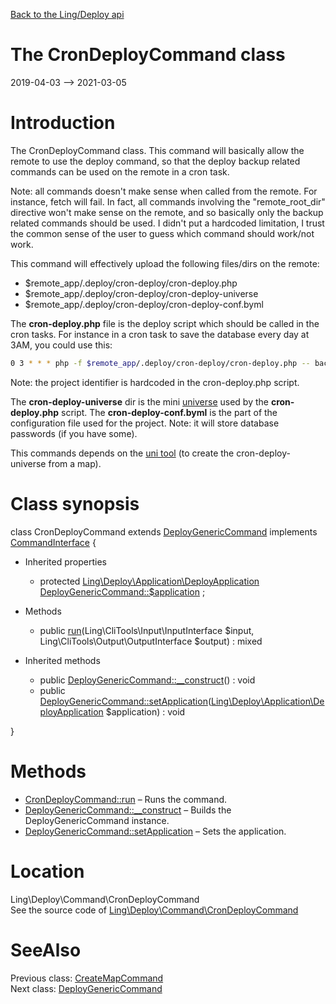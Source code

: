 [Back to the Ling/Deploy api](https://github.com/lingtalfi/Deploy/blob/master/doc/api/Ling/Deploy.md)



The CronDeployCommand class
================
2019-04-03 --> 2021-03-05






Introduction
============

The CronDeployCommand class.
This command will basically allow the remote to use the deploy command, so that
the deploy backup related commands can be used on the remote in a cron task.

Note: all commands doesn't make sense when called from the remote.
For instance, fetch will fail. In fact, all commands involving the "remote_root_dir" directive won't make sense on the remote,
and so basically only the backup related commands should be used.
I didn't put a hardcoded limitation, I trust the common sense of the user to guess which command should work/not work.



This command will effectively upload the following files/dirs on the remote:

- $remote_app/.deploy/cron-deploy/cron-deploy.php
- $remote_app/.deploy/cron-deploy/cron-deploy-universe
- $remote_app/.deploy/cron-deploy/cron-deploy-conf.byml


The **cron-deploy.php** file is the deploy script which should be called in the cron tasks.
For instance in a cron task to save the database every day at 3AM, you could use this:

```bash
0 3 * * * php -f $remote_app/.deploy/cron-deploy/cron-deploy.php -- backup-db >/dev/null 2>&1
```

Note: the project identifier is hardcoded in the cron-deploy.php script.



The **cron-deploy-universe** dir is the mini [universe](https://github.com/karayabin/universe-snapshot) used by the **cron-deploy.php** script.
The **cron-deploy-conf.byml** is the part of the configuration file used for the project.
Note: it will store database passwords (if you have some).



This commands depends on the [uni tool](https://github.com/lingtalfi/universe-naive-importer) (to create the cron-deploy-universe from a map).



Class synopsis
==============


class <span class="pl-k">CronDeployCommand</span> extends [DeployGenericCommand](https://github.com/lingtalfi/Deploy/blob/master/doc/api/Ling/Deploy/Command/DeployGenericCommand.md) implements [CommandInterface](https://github.com/lingtalfi/CliTools/blob/master/doc/api/Ling/CliTools/Command/CommandInterface.md) {

- Inherited properties
    - protected [Ling\Deploy\Application\DeployApplication](https://github.com/lingtalfi/Deploy/blob/master/doc/api/Ling/Deploy/Application/DeployApplication.md) [DeployGenericCommand::$application](#property-application) ;

- Methods
    - public [run](https://github.com/lingtalfi/Deploy/blob/master/doc/api/Ling/Deploy/Command/CronDeployCommand/run.md)(Ling\CliTools\Input\InputInterface $input, Ling\CliTools\Output\OutputInterface $output) : mixed

- Inherited methods
    - public [DeployGenericCommand::__construct](https://github.com/lingtalfi/Deploy/blob/master/doc/api/Ling/Deploy/Command/DeployGenericCommand/__construct.md)() : void
    - public [DeployGenericCommand::setApplication](https://github.com/lingtalfi/Deploy/blob/master/doc/api/Ling/Deploy/Command/DeployGenericCommand/setApplication.md)([Ling\Deploy\Application\DeployApplication](https://github.com/lingtalfi/Deploy/blob/master/doc/api/Ling/Deploy/Application/DeployApplication.md) $application) : void

}






Methods
==============

- [CronDeployCommand::run](https://github.com/lingtalfi/Deploy/blob/master/doc/api/Ling/Deploy/Command/CronDeployCommand/run.md) &ndash; Runs the command.
- [DeployGenericCommand::__construct](https://github.com/lingtalfi/Deploy/blob/master/doc/api/Ling/Deploy/Command/DeployGenericCommand/__construct.md) &ndash; Builds the DeployGenericCommand instance.
- [DeployGenericCommand::setApplication](https://github.com/lingtalfi/Deploy/blob/master/doc/api/Ling/Deploy/Command/DeployGenericCommand/setApplication.md) &ndash; Sets the application.





Location
=============
Ling\Deploy\Command\CronDeployCommand<br>
See the source code of [Ling\Deploy\Command\CronDeployCommand](https://github.com/lingtalfi/Deploy/blob/master/Command/CronDeployCommand.php)



SeeAlso
==============
Previous class: [CreateMapCommand](https://github.com/lingtalfi/Deploy/blob/master/doc/api/Ling/Deploy/Command/CreateMapCommand.md)<br>Next class: [DeployGenericCommand](https://github.com/lingtalfi/Deploy/blob/master/doc/api/Ling/Deploy/Command/DeployGenericCommand.md)<br>
